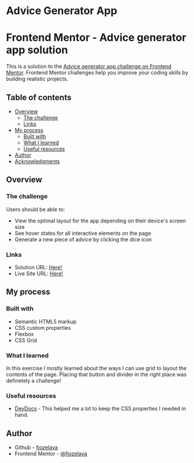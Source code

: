 # Advice Generator App

# Frontend Mentor - Advice generator app solution

This is a solution to the [Advice generator app challenge on Frontend Mentor](https://www.frontendmentor.io/challenges/advice-generator-app-QdUG-13db). Frontend Mentor challenges help you improve your coding skills by building realistic projects.

## Table of contents

- [Overview](#overview)
  - [The challenge](#the-challenge)
  - [Links](#links)
- [My process](#my-process)
  - [Built with](#built-with)
  - [What I learned](#what-i-learned)
  - [Useful resources](#useful-resources)
- [Author](#author)
- [Acknowledgments](#acknowledgments)

## Overview

### The challenge

Users should be able to:

- View the optimal layout for the app depending on their device's screen size
- See hover states for all interactive elements on the page
- Generate a new piece of advice by clicking the dice icon

### Links

- Solution URL: [Here!](https://github.com/fiozelaya/Advice-Generator-App)
- Live Site URL: [Here!](https://github.com/fiozelaya/Advice-Generator-App)

## My process

### Built with

- Semantic HTML5 markup
- CSS custom properties
- Flexbox
- CSS Grid


### What I learned

In this exercise I mostly learned about the ways I can use grid to layout the contents of the page. Placing that button and divider in the right place was definetely a challenge!


### Useful resources

- [DevDocs](https://devdocs.io/css/) - This helped me a lot to keep the CSS properties I needed in hand.


## Author

- Github - [fiozelaya](https://github.com/fiozelaya)
- Frontend Mentor - [@fiozelaya](https://www.frontendmentor.io/profile/fiozelaya)
